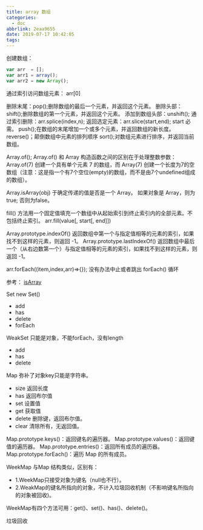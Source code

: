 ```yaml
---
title: array 数组
categories:
  - doc
abbrlink: 2eaa9655
date: 2019-07-17 10:42:05
tags:
---
```


创建数组：
```javaScript
var arr  = [];
var arr1 = array();
var arr2 = new Array();
```
<!-- more -->

通过索引访问数组元素： arr[0]

删除末尾：pop();删除数组的最后一个元素，并返回这个元素。
删除头部：shift();删除数组的第一个元素，并返回这个元素。
添加到数组头部：unshift();
通过索引删除：arr.splice(index,n); 
返回选定元素：arr.slice(start,end); start 必需。
push();在数组的末尾增加一个或多个元素，并返回数组的新长度。
reverse()；颠倒数组中元素的排列顺序
sort();对数组元素进行排序，并返回当前数组。

Array.of(); 
Array.of() 和 Array 构造函数之间的区别在于处理整数参数：Array.of(7) 创建一个具有单个元素 7 的数组，而 Array(7) 创建一个长度为7的空数组（注意：这是指一个有7个空位(empty)的数组，而不是由7个undefined组成的数组）。

Array.isArray(obj)  于确定传递的值是否是一个 Array。
如果对象是 Array，则为true; 否则为false。

fill() 方法用一个固定值填充一个数组中从起始索引到终止索引内的全部元素。不包括终止索引。
arr.fill(value[, start[, end]])

Array.prototype.indexOf()
返回数组中第一个与指定值相等的元素的索引，如果找不到这样的元素，则返回 -1。
Array.prototype.lastIndexOf()
返回数组中最后一个（从右边数第一个）与指定值相等的元素的索引，如果找不到这样的元素，则返回 -1。


arr.forEach((item,index,arr)=>{}); 没有办法中止或者跳出 forEach() 循环


参考：
[isArray](https://developer.mozilla.org/zh-CN/docs/Web/JavaScript/Reference/Global_Objects/Array)



Set
new Set()
+ add
+ has 
+ delete
+ forEach

WeakSet 只能是对象，不能forEach，没有length
+ add
+ has 
+ delete

Map 弥补了对象key只能是字符串。
+ size 返回长度
+ has 返回布尔值
+ set 设置值
+ get 获取值
+ delete 删除键，返回布尔值。
+ clear 清除所有，无返回值。

Map.prototype.keys()：返回键名的遍历器。
Map.prototype.values()：返回键值的遍历器。
Map.prototype.entries()：返回所有成员的遍历器。
Map.prototype.forEach()：遍历 Map 的所有成员。

WeekMap 与Map 结构类似，区别有：
+ 1.WeekMap只接受对象为键名（null也不行）。
+ 2.WeakMap的键名所指向的对象，不计入垃圾回收机制（不影响键名所指向的对象被回收)。

WeekMap有四个方法可用：get()、set()、has()、delete()。


垃圾回收